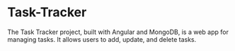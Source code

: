 # Task-Tracker
The Task Tracker project, built with Angular and MongoDB, is a web app for managing tasks. It allows users to add, update, and delete tasks.
